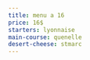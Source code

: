 ```yaml
---
title: menu a 16
price: 16$
starters: lyonnaise
main-course: quenelle
desert-cheese: stmarc
---
```

